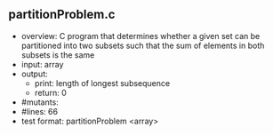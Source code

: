 ## partitionProblem.c
 - overview: C program that determines whether a given set can be partitioned into two subsets such that the sum of elements in both subsets is the same
 - input: array
 - output: 
     - print: length of longest subsequence
     - return: 0
 - #mutants: 
 - #lines: 66
 - test format: partitionProblem \<array\> 